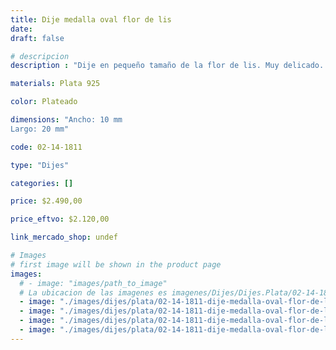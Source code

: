 ```yaml
---
title: Dije medalla oval flor de lis
date: 
draft: false

# descripcion
description : "Dije en pequeño tamaño de la flor de lis. Muy delicado. Significado: La flor de lis es un símbolo de poder, soberanía, honor y lealtad, y también de pureza de cuerpo y alma."

materials: Plata 925

color: Plateado

dimensions: "Ancho: 10 mm 
Largo: 20 mm"

code: 02-14-1811

type: "Dijes"

categories: []

price: $2.490,00

price_eftvo: $2.120,00

link_mercado_shop: undef

# Images
# first image will be shown in the product page
images:
  # - image: "images/path_to_image"
  # La ubicacion de las imagenes es imagenes/Dijes/Dijes.Plata/02-14-1811-dije-medalla-oval-flor-de-lis
  - image: "./images/dijes/plata/02-14-1811-dije-medalla-oval-flor-de-lis_a.jpg"
  - image: "./images/dijes/plata/02-14-1811-dije-medalla-oval-flor-de-lis_b.jpg"
  - image: "./images/dijes/plata/02-14-1811-dije-medalla-oval-flor-de-lis_c.jpg"
  - image: "./images/dijes/plata/02-14-1811-dije-medalla-oval-flor-de-lis_d.jpg"
---
```

